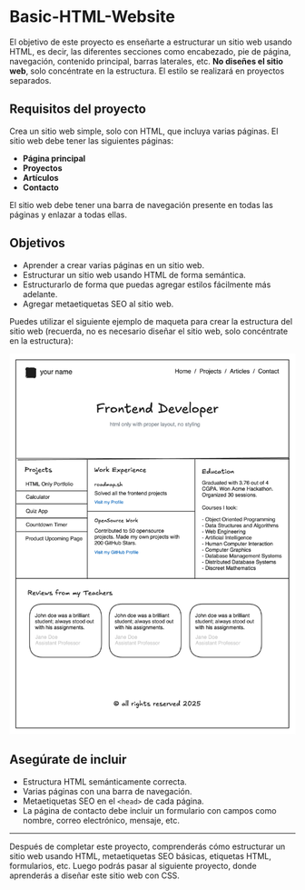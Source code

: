 # Basic-HTML-Website

El objetivo de este proyecto es enseñarte a estructurar un sitio web usando HTML, es decir, las diferentes secciones como encabezado, pie de página, navegación, contenido principal, barras laterales, etc. **No diseñes el sitio web**, solo concéntrate en la estructura. El estilo se realizará en proyectos separados.

## Requisitos del proyecto

Crea un sitio web simple, solo con HTML, que incluya varias páginas. El sitio web debe tener las siguientes páginas:

- **Página principal**
- **Proyectos**
- **Artículos**
- **Contacto**

El sitio web debe tener una barra de navegación presente en todas las páginas y enlazar a todas ellas.

## Objetivos

- Aprender a crear varias páginas en un sitio web.
- Estructurar un sitio web usando HTML de forma semántica.
- Estructurarlo de forma que puedas agregar estilos fácilmente más adelante.
- Agregar metaetiquetas SEO al sitio web.

Puedes utilizar el siguiente ejemplo de maqueta para crear la estructura del sitio web (recuerda, no es necesario diseñar el sitio web, solo concéntrate en la estructura):

![Ejemplo de estructura](image.png)

## Asegúrate de incluir

- Estructura HTML semánticamente correcta.
- Varias páginas con una barra de navegación.
- Metaetiquetas SEO en el `<head>` de cada página.
- La página de contacto debe incluir un formulario con campos como nombre, correo electrónico, mensaje, etc.

---

Después de completar este proyecto, comprenderás cómo estructurar un sitio web usando HTML, metaetiquetas SEO básicas, etiquetas HTML, formularios, etc. Luego podrás pasar al siguiente proyecto, donde aprenderás a diseñar este sitio web con CSS.